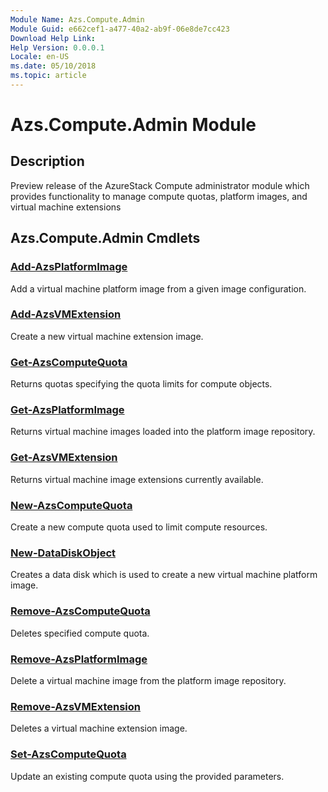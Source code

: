 ```yaml
---
Module Name: Azs.Compute.Admin
Module Guid: e662cef1-a477-40a2-ab9f-06e8de7cc423
Download Help Link:
Help Version: 0.0.0.1
Locale: en-US
ms.date: 05/10/2018
ms.topic: article
---
```


# Azs.Compute.Admin Module
## Description
Preview release of the AzureStack Compute administrator module which provides functionality to manage compute quotas, platform images, and virtual machine extensions

## Azs.Compute.Admin Cmdlets
### [Add-AzsPlatformImage](Add-AzsPlatformImage.md)
Add a virtual machine platform image from a given image configuration.

### [Add-AzsVMExtension](Add-AzsVMExtension.md)
Create a new virtual machine extension image.

### [Get-AzsComputeQuota](Get-AzsComputeQuota.md)
Returns quotas specifying the quota limits for compute objects.

### [Get-AzsPlatformImage](Get-AzsPlatformImage.md)
Returns virtual machine images loaded into the platform image repository.

### [Get-AzsVMExtension](Get-AzsVMExtension.md)
Returns virtual machine image extensions currently available.

### [New-AzsComputeQuota](New-AzsComputeQuota.md)
Create a new compute quota used to limit compute resources.

### [New-DataDiskObject](New-DataDiskObject.md)
Creates a data disk which is used to create a new virtual machine platform image.

### [Remove-AzsComputeQuota](Remove-AzsComputeQuota.md)
Deletes specified compute quota.

### [Remove-AzsPlatformImage](Remove-AzsPlatformImage.md)
Delete a virtual machine image from the platform image repository.

### [Remove-AzsVMExtension](Remove-AzsVMExtension.md)
Deletes a virtual machine extension image.

### [Set-AzsComputeQuota](Set-AzsComputeQuota.md)
Update an existing compute quota using the provided parameters.

